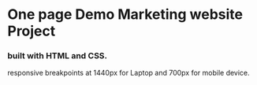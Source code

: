 # One page Demo Marketing website Project

### built with HTML and CSS.

responsive breakpoints at 1440px for Laptop and 700px for mobile device.

